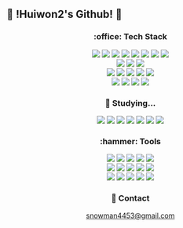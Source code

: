 ## 🐼 !Huiwon2's Github! 🐼
<h3 align="center"> :office: Tech Stack </h3>
<div align="center">
  <img src="https://img.shields.io/badge/javascript-%23F7DF1E.svg?&style=for-the-badge&logo=javascript&logoColor=black" />
  <img src="https://img.shields.io/badge/java-%23007396.svg?&style=for-the-badge&logo=java&logoColor=white" />
  <img src="https://img.shields.io/badge/typescript-%233178C6.svg?&style=for-the-badge&logo=typescript&logoColor=white" />
  <img src="https://img.shields.io/badge/react-%2361DAFB.svg?&style=for-the-badge&logo=react&logoColor=black" />
  <img src="https://img.shields.io/badge/html5-%23E34F26.svg?&style=for-the-badge&logo=html5&logoColor=white" />
  <img src="https://img.shields.io/badge/css3-%231572B6.svg?&style=for-the-badge&logo=css3&logoColor=white" />
  <img src="https://img.shields.io/badge/thymeleaf-%23005F0F.svg?&style=for-the-badge&logo=thymeleaf&logoColor=white" />
  <img src="https://img.shields.io/badge/c-%23A8B9CC.svg?&style=for-the-badge&logo=c&logoColor=black" />
</div>
<div align="center">
  <img src="https://img.shields.io/badge/spring-%236DB33F.svg?&style=for-the-badge&logo=spring&logoColor=white" />
  <img src="https://img.shields.io/badge/gradle-%2302303A.svg?&style=for-the-badge&logo=gradle&logoColor=white" />
  <img src="https://img.shields.io/badge/apache%20maven-%23C71A36.svg?&style=for-the-badge&logo=apache%20maven&logoColor=white" />
</div>
<div align="center">
  <img src="https://img.shields.io/badge/mysql-%234479A1.svg?&style=for-the-badge&logo=mysql&logoColor=white" />
  <img src="https://img.shields.io/badge/postgresql-%23336791.svg?&style=for-the-badge&logo=postgresql&logoColor=white" />
  <img src="https://img.shields.io/badge/microsoft%20sql%20server-%23CC2927.svg?&style=for-the-badge&logo=microsoft%20sql%20server&logoColor=white" />
  <img src="https://img.shields.io/badge/oracle-%23F80000.svg?&style=for-the-badge&logo=oracle&logoColor=white" />
  <img src="https://img.shields.io/badge/sqlite-%23003B57.svg?&style=for-the-badge&logo=sqlite&logoColor=white" />
</div>
<div align="center">
  <img src="https://img.shields.io/badge/numpy-%23013243.svg?&style=for-the-badge&logo=numpy&logoColor=white" />
  <img src="https://img.shields.io/badge/python-%233776AB.svg?&style=for-the-badge&logo=python&logoColor=white" />
  <img src="https://img.shields.io/badge/pandas-%23150458.svg?&style=for-the-badge&logo=pandas&logoColor=white" />
  <img src="https://img.shields.io/badge/tensorflow-%23FF6F00.svg?&style=for-the-badge&logo=tensorflow&logoColor=white" />
</div>
<h3 align="center"> 🌱 Studying... </h3>
<div align="center">
  <img src="https://img.shields.io/badge/r-%23276DC3.svg?&style=for-the-badge&logo=r&logoColor=white" />
  <img src="https://img.shields.io/badge/docker-%232496ED.svg?&style=for-the-badge&logo=docker&logoColor=white" />
  <img src="https://img.shields.io/badge/next.js-%23000000.svg?&style=for-the-badge&logo=next.js&logoColor=white" />
  <img src="https://img.shields.io/badge/vue.js-%234FC08D.svg?&style=for-the-badge&logo=vue.js&logoColor=white" />
  <img src="https://img.shields.io/badge/kali%20linux-%23557C94.svg?&style=for-the-badge&logo=kali%20linux&logoColor=white" />
  <img src="https://img.shields.io/badge/linux-%23FCC624.svg?&style=for-the-badge&logo=linux&logoColor=black" />
  <img src="https://img.shields.io/badge/node.js-%23339933.svg?&style=for-the-badge&logo=node.js&logoColor=white" />
</div>
<h3 align="center"> :hammer: Tools </h3>
<div align="center">
  <img src="https://img.shields.io/badge/github-%23181717.svg?&style=for-the-badge&logo=github&logoColor=white" />
  <img src="https://img.shields.io/badge/gitlab-%23FCA121.svg?&style=for-the-badge&logo=gitlab&logoColor=white" />
  <img src="https://img.shields.io/badge/intellij%20idea-%23000000.svg?&style=for-the-badge&logo=intellij%20idea&logoColor=white" />
  <img src="https://img.shields.io/badge/eclipse%20ide-%232C2255.svg?&style=for-the-badge&logo=eclipse%20ide&logoColor=white" />
  <img src="https://img.shields.io/badge/visual%20studio%20code-%23007ACC.svg?&style=for-the-badge&logo=visual%20studio%20code&logoColor=white" />
</div>
<div align="center">
  <img src="https://img.shields.io/badge/visual%20studio-%235C2D91.svg?&style=for-the-badge&logo=visual%20studio&logoColor=white" />
  <img src="https://img.shields.io/badge/ubuntu-%23E95420.svg?&style=for-the-badge&logo=ubuntu&logoColor=white" />
  <img src="https://img.shields.io/badge/jupyter-%23F37626.svg?&style=for-the-badge&logo=jupyter&logoColor=white" />
  <img src="https://img.shields.io/badge/google%20colab-%23F9AB00.svg?&style=for-the-badge&logo=google%20colab&logoColor=white" />
  <img src="https://img.shields.io/badge/rstudio-%2375AADB.svg?&style=for-the-badge&logo=rstudio&logoColor=black" />
</div>
<div align="center">
  <img src="https://img.shields.io/badge/notion-%23000000.svg?&style=for-the-badge&logo=notion&logoColor=white" />
  <img src="https://img.shields.io/badge/figma-%23F24E1E.svg?&style=for-the-badge&logo=figma&logoColor=white" />
  <img src="https://img.shields.io/badge/trello-%230079BF.svg?&style=for-the-badge&logo=trello&logoColor=white" />
  <img src="https://img.shields.io/badge/jira-%230052CC.svg?&style=for-the-badge&logo=jira&logoColor=white" />
  <img src="https://img.shields.io/badge/slack-%234A154B.svg?&style=for-the-badge&logo=slack&logoColor=white" />
</div>
<h3 align="center"> 💬 Contact </h3>
<div align="center">
  <a href="snowman4453@gmail.com">snowman4453@gmail.com</a>
</div>
<!--
**huiwon2/huiwon2** is a ✨ _special_ ✨ repository because its `README.md` (this file) appears on your GitHub profile.

Here are some ideas to get you started:

- 🔭 I’m currently working on ...
- 🌱 I’m currently learning ...
- 👯 I’m looking to collaborate on ...
- 🤔 I’m looking for help with ...
- 💬 Ask me about ...
- 📫 How to reach me: ...
- 😄 Pronouns: ...
- ⚡ Fun fact: ...
-->
